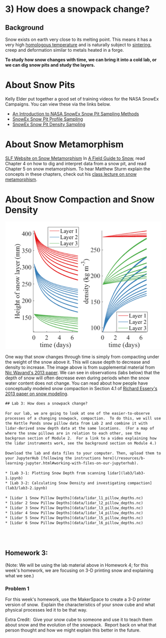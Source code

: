 # 3) How does a snowpack change?

## Background

Snow exists on earth very close to its melting point.  This means it has a very high [homologous temperature](https://en.wikipedia.org/wiki/Homologous_temperature) and is naturally subject to [sintering](https://en.wikipedia.org/wiki/Sintering), creep and deformation similar to metals heated in a forge. 

**To study how snow changes with time, we can bring it into a cold lab, or we can dig snow pits and study the layers.**

# About Snow Pits
Kelly Elder put together a good set of training videos for the NASA SnowEx Campaigns.  You can view these via the links below.
* [An Introduction to NASA SnowEx Snow Pit Sampling Methods](https://www.youtube.com/embed/PCteYh66dEQ)
* [SnowEx Snow Pit Profile Sampling](https://www.youtube.com/embed/DEJvh5dZnpY)
* [SnowEx Snow Pit Density Sampling](https://www.youtube.com/embed/VtHj3ccu5A8)

# About Snow Metamorphism
[SLF Website on Snow Metamorphism](https://www.slf.ch/en/snow/snow-as-a-material/snow-metamorphism.html)
In [A Field Guide to Snow](https://www.amazon.com/Field-Guide-Snow-Snowy-Owl/dp/1602234140/), read Chapter 4 on how to dig and interpret data from a snow pit, and read Chapter 5 on snow metamorphism.
To hear Matthew Sturm explain the concepts in these chapters, check out his [class lecture on snow metamorphism](https://www.youtube.com/watch?v=tg2v1DC5Nrk&list=PLPG5Ed5L1SY4RpFe-55WAlFZ58-TwwrWw&index=5).

# About Snow Compaction and Snow Density
![Image of snow compaction](data/Wayand_compaction_illustration.png)

One way that snow changes through time is simply from compacting under the weight of the snow above it.  This will cause depth to decrease and density to increase. The image above is from supplemental material from [Nic Wayand's 2013 paper](data/Wayand_rain_snow_newdensity_hyp11002.pdf).  We can see in observations (labs below) that the depth of snow will often decrease even during periods when the snow water content does not change.  You can read about how people have conceptually modeled snow compaction in Section 4.1 of [Richard Essery's 2013 paper on snow modeling](https://www.sciencedirect.com/science/article/pii/S0309170812002011).

```note
## Lab 3: How does a snowpack change?

For our lab, we are going to look at one of the easier-to-observe processes of a changing snowpack, compaction.  To do this, we will use the Kettle Ponds snow pillow data from Lab 2 and combine it with lidar-derived snow depth data at the same locations.  (For a map of where the snow pillows are in relation to each other, see the backgroun section of Module 2.  For a link to a video explaining how the lidar instruments work, see the background section on Module 4.)

Download the lab and data files to your computer. Then, upload them to your JupyterHub [following the instructions here](/resources/b-learning-jupyter.html#working-with-files-on-our-jupyterhub).

* [Lab 3-1: Plotting Snow Depth from scanning lidar](lab3/lab3-1.ipynb)
* [Lab 3-2: Calculating Snow Density and investigating compaction](lab3/lab3-2.ipynb)

* [Lidar 1 Snow Pillow Depths](data/lidar_l1_pillow_depths.nc)
* [Lidar 2 Snow Pillow Depths](data/lidar_l2_pillow_depths.nc)
* [Lidar 3 Snow Pillow Depths](data/lidar_l3_pillow_depths.nc)
* [Lidar 4 Snow Pillow Depths](data/lidar_l4_pillow_depths.nc)
* [Lidar 5 Snow Pillow Depths](data/lidar_l5_pillow_depths.nc)
* [Lidar 6 Snow Pillow Depths](data/lidar_l6_pillow_depths.nc)




```

## Homework 3: 
(Note:  We will be using the lab material above in Homework 4; for this week's homework, we are focusing on 3-D printing snow and explaining what we see.)

### Problem 1
For this week's homework, use the MakerSpace to create a 3-D printer version of snow.  Explain the characteristics of your snow cube and what physical processes led it to be that way.

Extra Credit:  Give your snow cube to someone and use it to teach them about snow and the evolution of the snowpack.  Report back on what that person thought and how we might explain this better in the future.

